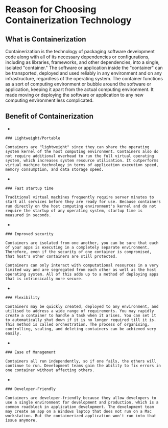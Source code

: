 # Reason for Choosing Containerization Technology

## What is Containerization

Containerization is the technology of packaging software development
code along with all of its necessary dependencies or configurations,
including as libraries, frameworks, and other dependencies, into a
single, isolated "container." The software or application inside the
"container" can be transported, deployed and used reliably in any
environment and on any infrastructure, regardless of the operating
system. The container functions as a sort of computing environment or
bubble around the software or application, keeping it apart from the
actual computing environment. It made moving or deploying the software
or application to any new computing environment less complicated.

## Benefit of Containerization

-   

    ### Lightweight/Portable

    Containers are "lightweight" since they can share the operating
    system kernel of the host computing environment. Containers also do
    not require additional overhead to run the full virtual operating
    system, which increases system resource utilisation. It outperforms
    virtual machine technology in terms of application execution speed,
    memory consumption, and data storage speed.

-   

    ### Fast startup time

    Traditional virtual machines frequently require server minutes to
    start all services before they are ready for use. Because containers
    run directly on the host computing environment's kernel and do not
    require the startup of any operating system, startup time is
    measured in seconds.

-   

    ### Improved security

    Containers are isolated from one another, you can be sure that each
    of your apps is executing in a completely separate environment.
    Therefore, even if the security of one container is compromised,
    that host's other containers are still protected.

    Containers can only interact with computational resources in a very
    limited way and are segregated from each other as well as the host
    operating system. All of this adds up to a method of deploying apps
    that is intrinsically more secure.

-   

    ### Flexibility

    Containers may be quickly created, deployed to any environment, and
    utilised to address a wide range of requirements. You may rapidly
    create a container to handle a task when it arises. You can set it
    to automatically shut down if it is no longer required till it is.
    This method is called orchestration. The process of organising,
    controlling, scaling, and deleting containers can be achieved very
    easily.

-   

    ### Ease of Management

    Containers all run independently, so if one fails, the others will
    continue to run. Development teams gain the ability to fix errors in
    one container without affecting others.

-   

    ### Developer-Friendly

    Containers are developer-friendly because they allow developers to
    use a single environment for development and production, which is a
    common roadblock in application development. The development team
    may create an app on a Windows laptop that does not run on a Mac
    workstation. But the containerized application won't run into that
    issue anymore.
